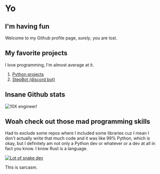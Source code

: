 # Yo
## I'm having fun 

Welcome to my Github profile page, *surely*, you are lost.

## My favorite projects

I love programming, I'm almost average at it.
1. [Python projects](https://en.wikipedia.org/wiki/Pythonidae)
2. [StepBot (discord bot)](https://github.com/grosheth/stepbot)

## Insane Github stats

![10X engineer!](https://github-readme-stats-grosheths-projects.vercel.app/api?username=grosheth&show_icons=true&theme=dracula&rank_icon=percentile)

## Woah check out those mad programming skills

Had to exclude some repos where I included some libraries cuz I mean I don't actually write that much code and it was like 99% Python, which is okay, but I definitely am not only a Python dev or whatever or a dev at all in fact you know. 
I know Rust is a language.

[![Lot of snake dev](https://github-readme-stats-grosheths-projects.vercel.app/api/top-langs/?username=grosheth&theme=dracula&exclude_repo=nixos-configs,pool,github-readme-stats,PyFyLib-API&hide=Cython&langs_count=10)](https://github.com/grosheth/github-readme-stats)





This is sarcasm.
